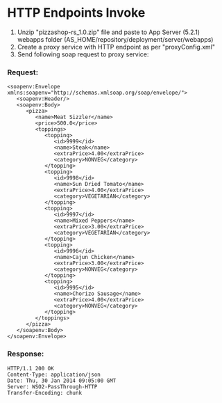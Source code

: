# HTTP Endpoints Invoke 

1. Unzip "pizzashop-rs_1.0.zip" file and paste to App Server (5.2.1)  webapps folder (AS_HOME/repository/deployment/server/webapps)
2. Create a proxy service with HTTP endpoint as per "proxyConfig.xml"
3. Send following soap request to proxy service:

### Request:
```
<soapenv:Envelope xmlns:soapenv="http://schemas.xmlsoap.org/soap/envelope/">
   <soapenv:Header/>
   <soapenv:Body>
      <pizza>
         <name>Meat Sizzler</name>
         <price>500.0</price>
         <toppings>
            <topping>
               <id>9999</id>
               <name>Steak</name>
               <extraPrice>4.00</extraPrice>
               <category>NONVEG</category>
            </topping>
            <topping>
               <id>9998</id>
               <name>Sun Dried Tomato</name>
               <extraPrice>4.00</extraPrice>
               <category>VEGETARIAN</category>
            </topping>
            <topping>
               <id>9997</id>
               <name>Mixed Peppers</name>
               <extraPrice>3.00</extraPrice>
               <category>VEGETARIAN</category>
            </topping>
            <topping>
               <id>9996</id>
               <name>Cajun Chicken</name>
               <extraPrice>3.00</extraPrice>
               <category>NONVEG</category>
            </topping>
            <topping>
               <id>9995</id>
               <name>Chorizo Sausage</name>
               <extraPrice>4.00</extraPrice>
               <category>NONVEG</category>
            </topping>
         </toppings>
      </pizza>
   </soapenv:Body>
</soapenv:Envelope>
```

### Response:
```
HTTP/1.1 200 OK
Content-Type: application/json
Date: Thu, 30 Jan 2014 09:05:00 GMT
Server: WSO2-PassThrough-HTTP
Transfer-Encoding: chunk
```

